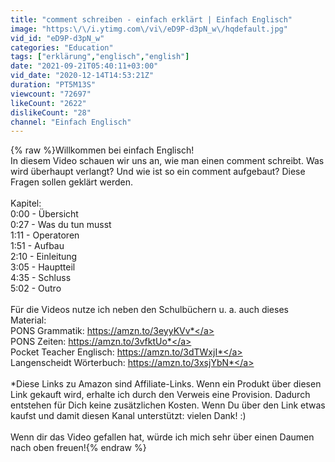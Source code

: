 ```yaml
---
title: "comment schreiben - einfach erklärt | Einfach Englisch"
image: "https:\/\/i.ytimg.com\/vi\/eD9P-d3pN_w\/hqdefault.jpg"
vid_id: "eD9P-d3pN_w"
categories: "Education"
tags: ["erklärung","englisch","english"]
date: "2021-09-21T05:40:11+03:00"
vid_date: "2020-12-14T14:53:21Z"
duration: "PT5M13S"
viewcount: "72697"
likeCount: "2622"
dislikeCount: "28"
channel: "Einfach Englisch"
---
```

{% raw %}Willkommen bei einfach Englisch!<br />In diesem Video schauen wir uns an, wie man einen comment schreibt. Was wird überhaupt verlangt? Und wie ist so ein comment aufgebaut? Diese Fragen sollen geklärt werden.<br /><br />Kapitel:<br />0:00 - Übersicht<br />0:27 - Was du tun musst<br />1:11 - Operatoren<br />1:51 - Aufbau<br />2:10 - Einleitung<br />3:05 - Hauptteil<br />4:35 - Schluss<br />5:02 - Outro<br /><br />Für die Videos nutze ich neben den Schulbüchern u. a. auch dieses Material:<br />PONS Grammatik: <a rel="nofollow" target="blank" href="https://amzn.to/3eyyKVv*">https://amzn.to/3eyyKVv*</a><br />PONS Zeiten: <a rel="nofollow" target="blank" href="https://amzn.to/3vfktUo*">https://amzn.to/3vfktUo*</a> <br />Pocket Teacher Englisch: <a rel="nofollow" target="blank" href="https://amzn.to/3dTWxjI*">https://amzn.to/3dTWxjI*</a> <br />Langenscheidt Wörterbuch: <a rel="nofollow" target="blank" href="https://amzn.to/3xsjYbN*">https://amzn.to/3xsjYbN*</a><br /><br />*Diese Links zu Amazon sind Affiliate-Links. Wenn ein Produkt über diesen Link gekauft wird, erhalte ich durch den Verweis eine Provision. Dadurch entstehen für Dich keine zusätzlichen Kosten. Wenn Du über den Link etwas kaufst und damit diesen Kanal unterstützt: vielen Dank! :)<br /><br />Wenn dir das Video gefallen hat, würde ich mich sehr über einen Daumen nach oben freuen!{% endraw %}
